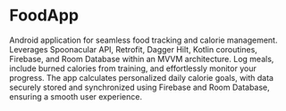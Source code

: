 # FoodApp
Android application for seamless food tracking and calorie management. Leverages Spoonacular API, Retrofit, Dagger Hilt, Kotlin coroutines,
Firebase, and Room Database within an MVVM architecture. Log meals, include burned calories from training, and effortlessly monitor your progress. 
The app calculates personalized daily calorie goals, with data securely stored and synchronized using Firebase and Room Database, 
ensuring a smooth user experience.
<br>
